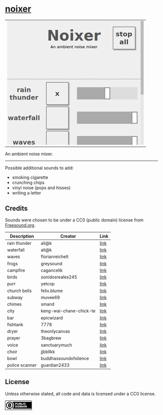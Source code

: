 [noixer](https://abetusk.github.io/noixer)
===

| |
|---|
| [![noixer](img/noixer.png)](https://abetusk.github.io/noixer) |

An ambient noise mixer.


---

Possible additional sounds to add:

* smoking cigarette
* crunching chips
* vinyl noise (pops and hisses)
* writing a letter

Credits
---

Sounds were chosen to be under a CC0 (public domain) license from [Freesound.org](https://freesound.org).

| Description | Creator| Link |
|---|---|---|
| rain thunder | ali@k | [link](https://freesound.org/people/ali-k/sounds/156049) |
| waterfall | ali@k | [link](https://freesound.org/people/ali-k/sounds/155940) |
| waves | florianreichelt | [link](https://freesound.org/people/florianreichelt/sounds/450755) |
| frogs | greysound | [link](https://freesound.org/people/greysound/sounds/32655) |
| campfire | cagancelik | [link](https://freesound.org/people/cagancelik/sounds/433783) |
| birds | sonidosreales245 | [link](https://freesound.org/people/sonidosreales245/sounds/517042) |
| purr | yetcop | [link](https://freesound.org/people/yetcop/sounds/252645) |
| church bells | felix.blume | [link](https://freesound.org/people/felix.blume/sounds/501115) |
| subway | muvee69 | [link](https://freesound.org/people/muvee69/sounds/60956) |
| chimes | smand | [link](https://freesound.org/people/smand/sounds/525052) |
| city | keng-wai-chane-chick-te | [link](https://freesound.org/people/keng-wai-chane-chick-te/sounds/448378) |
| bar | epicwizard | [link](https://freesound.org/people/epicwizard/sounds/394290) |
| fishtank | 7778 | [link](https://freesound.org/people/7778/sounds/197804) |
| dryer | theonlycanvas | [link](https://freesound.org/people/theonlycanvas/sounds/234458) |
| prayer | 3bagbrew | [link](https://freesound.org/people/3bagbrew/sounds/345029) |
| voice | sanctuarymuch | [link](https://freesound.org/people/sanctuarymuch/sounds/273643) |
| choir | jjbbllkk | [link](https://freesound.org/people/jjbbllkk/sounds/530715) |
| bowl | buddhassoundofsilence | [link](https://freesound.org/people/buddhassoundofsilence/sounds/521549) |
| police scanner | guardian2433 | [link](https://freesound.org/people/guardian2433/sounds/320351) |

License
---

Unless otherwise stated, all code and data is licensed under a CC0 license.

[![CC0](img/cc0_88x31.png)](https://creativecommons.org/publicdomain/zero/1.0/)


